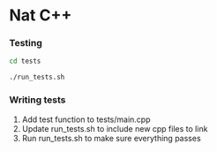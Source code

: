 # Nat C++

### Testing
```bash
cd tests

./run_tests.sh
```

### Writing tests
1. Add test function to tests/main.cpp
2. Update run_tests.sh to include new cpp files to link
3. Run run_tests.sh to make sure everything passes